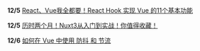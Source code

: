 **12/5** [ React、Vue我全都要！React Hook 实现 Vue 的11个基本功能](https://juejin.cn/post/7037130413155811341#heading-23)

**12/5** [ 历时两个月！Nuxt3从入门到实战！你值得收藏！](https://juejin.cn/post/7037336504418435103)

**12/6** [ 如何在 Vue 中使用 防抖 和 节流](https://juejin.cn/post/7034458741990752287)